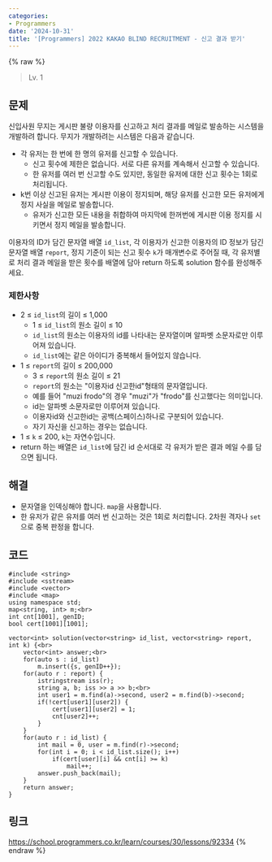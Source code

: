 ```yaml
---
categories:
- Programmers
date: '2024-10-31'
title: '[Programmers] 2022 KAKAO BLIND RECRUITMENT - 신고 결과 받기'
---
```


{% raw %}
> Lv. 1<br>

## 문제
신입사원 무지는 게시판 불량 이용자를 신고하고 처리 결과를 메일로 발송하는 시스템을 개발하려 합니다. 무지가 개발하려는 시스템은 다음과 같습니다.

-   각 유저는 한 번에 한 명의 유저를 신고할 수 있습니다.
    -   신고 횟수에 제한은 없습니다. 서로 다른 유저를 계속해서 신고할 수 있습니다.
    -   한 유저를 여러 번 신고할 수도 있지만, 동일한 유저에 대한 신고 횟수는 1회로 처리됩니다.
-   k번 이상 신고된 유저는 게시판 이용이 정지되며, 해당 유저를 신고한 모든 유저에게 정지 사실을 메일로 발송합니다.
    -   유저가 신고한 모든 내용을 취합하여 마지막에 한꺼번에 게시판 이용 정지를 시키면서 정지 메일을 발송합니다.

이용자의 ID가 담긴 문자열 배열  `id_list`, 각 이용자가 신고한 이용자의 ID 정보가 담긴 문자열 배열  `report`, 정지 기준이 되는 신고 횟수  `k`가 매개변수로 주어질 때, 각 유저별로 처리 결과 메일을 받은 횟수를 배열에 담아 return 하도록 solution 함수를 완성해주세요.

### 제한사항
-   2 ≤  `id_list`의 길이 ≤ 1,000
    -   1 ≤  `id_list`의 원소 길이 ≤ 10
    -   `id_list`의 원소는 이용자의 id를 나타내는 문자열이며 알파벳 소문자로만 이루어져 있습니다.
    -   `id_list`에는 같은 아이디가 중복해서 들어있지 않습니다.
-   1 ≤  `report`의 길이 ≤ 200,000
    -   3 ≤  `report`의 원소 길이 ≤ 21
    -   `report`의 원소는 "이용자id 신고한id"형태의 문자열입니다.
    -   예를 들어 "muzi frodo"의 경우 "muzi"가 "frodo"를 신고했다는 의미입니다.
    -   id는 알파벳 소문자로만 이루어져 있습니다.
    -   이용자id와 신고한id는 공백(스페이스)하나로 구분되어 있습니다.
    -   자기 자신을 신고하는 경우는 없습니다.
-   1 ≤  `k`  ≤ 200,  `k`는 자연수입니다.
-   return 하는 배열은  `id_list`에 담긴 id 순서대로 각 유저가 받은 결과 메일 수를 담으면 됩니다.

## 해결
- 문자열을 인덱싱해야 합니다. `map`을 사용합니다.
- 한 유저가 같은 유저를 여러 번 신고하는 것은 1회로 처리합니다. 2차원 격자나 `set`으로 중복 판정을 합니다.

## 코드
```
#include <string>
#include <sstream>
#include <vector>
#include <map>
using namespace std;
map<string, int> m;<br>
int cnt[1001], genID;
bool cert[1001][1001];

vector<int> solution(vector<string> id_list, vector<string> report, int k) {<br>
    vector<int> answer;<br>
    for(auto s : id_list)
        m.insert({s, genID++});
    for(auto r : report) {
        istringstream iss(r);
        string a, b; iss >> a >> b;<br>
        int user1 = m.find(a)->second, user2 = m.find(b)->second;
        if(!cert[user1][user2]) {
            cert[user1][user2] = 1;
            cnt[user2]++;
        }
    }
    for(auto r : id_list) {
        int mail = 0, user = m.find(r)->second;
        for(int i = 0; i < id_list.size(); i++)
            if(cert[user][i] && cnt[i] >= k)
                mail++;
        answer.push_back(mail);
    }
    return answer;
}
```

## 링크
https://school.programmers.co.kr/learn/courses/30/lessons/92334
{% endraw %}
